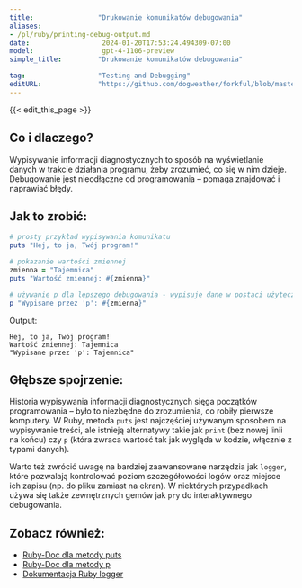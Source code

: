 ```yaml
---
title:                "Drukowanie komunikatów debugowania"
aliases:
- /pl/ruby/printing-debug-output.md
date:                  2024-01-20T17:53:24.494309-07:00
model:                 gpt-4-1106-preview
simple_title:         "Drukowanie komunikatów debugowania"

tag:                  "Testing and Debugging"
editURL:              "https://github.com/dogweather/forkful/blob/master/content/pl/ruby/printing-debug-output.md"
---
```


{{< edit_this_page >}}

## Co i dlaczego?
Wypisywanie informacji diagnostycznych to sposób na wyświetlanie danych w trakcie działania programu, żeby zrozumieć, co się w nim dzieje. Debugowanie jest nieodłączne od programowania – pomaga znajdować i naprawiać błędy.

## Jak to zrobić:
```Ruby
# prosty przykład wypisywania komunikatu
puts "Hej, to ja, Twój program!"

# pokazanie wartości zmiennej
zmienna = "Tajemnica"
puts "Wartość zmiennej: #{zmienna}"

# używanie p dla lepszego debugowania - wypisuje dane w postaci użytecznej dla programisty
p "Wypisane przez 'p': #{zmienna}"
```
Output:
```
Hej, to ja, Twój program!
Wartość zmiennej: Tajemnica
"Wypisane przez 'p': Tajemnica"
```

## Głębsze spojrzenie:
Historia wypisywania informacji diagnostycznych sięga początków programowania – było to niezbędne do zrozumienia, co robiły pierwsze komputery. W Ruby, metoda `puts` jest najczęściej używanym sposobem na wypisywanie treści, ale istnieją alternatywy takie jak `print` (bez nowej linii na końcu) czy `p` (która zwraca wartość tak jak wygląda w kodzie, włącznie z typami danych).

Warto też zwrócić uwagę na bardziej zaawansowane narzędzia jak `logger`, które pozwalają kontrolować poziom szczegółowości logów oraz miejsce ich zapisu (np. do pliku zamiast na ekran). W niektórych przypadkach używa się także zewnętrznych gemów jak `pry` do interaktywnego debugowania.

## Zobacz również:
- [Ruby-Doc dla metody puts](https://ruby-doc.org/core-2.7.0/IO.html#method-i-puts)
- [Ruby-Doc dla metody p](https://ruby-doc.org/core-2.7.0/Kernel.html#method-i-p)
- [Dokumentacja Ruby logger](https://ruby-doc.org/stdlib-2.5.1/libdoc/logger/rdoc/Logger.html)
